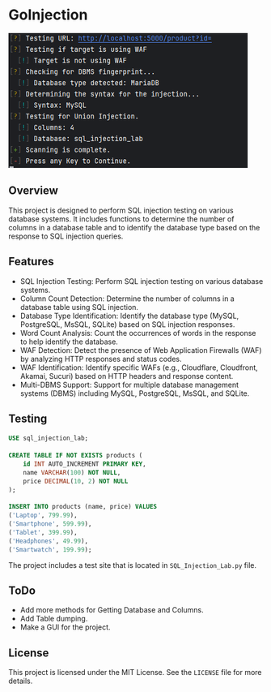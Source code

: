 # GoInjection
![img.png](img.png)

## Overview
This project is designed to perform SQL injection testing on various database systems. It includes functions to determine the number of columns in a database table and to identify the database type based on the response to SQL injection queries.

## Features
- SQL Injection Testing: Perform SQL injection testing on various database systems.
- Column Count Detection: Determine the number of columns in a database table using SQL injection.
- Database Type Identification: Identify the database type (MySQL, PostgreSQL, MsSQL, SQLite) based on SQL injection responses.
- Word Count Analysis: Count the occurrences of words in the response to help identify the database.
- WAF Detection: Detect the presence of Web Application Firewalls (WAF) by analyzing HTTP responses and status codes.
- WAF Identification: Identify specific WAFs (e.g., Cloudflare, Cloudfront, Akamai, Sucuri) based on HTTP headers and response content.
- Multi-DBMS Support: Support for multiple database management systems (DBMS) including MySQL, PostgreSQL, MsSQL, and SQLite.

## Testing
```sql
USE sql_injection_lab;

CREATE TABLE IF NOT EXISTS products (
    id INT AUTO_INCREMENT PRIMARY KEY,
    name VARCHAR(100) NOT NULL,
    price DECIMAL(10, 2) NOT NULL
);

INSERT INTO products (name, price) VALUES
('Laptop', 799.99),
('Smartphone', 599.99),
('Tablet', 399.99),
('Headphones', 49.99),
('Smartwatch', 199.99);
```
The project includes a test site that is located in `SQL_Injection_Lab.py` file.

## ToDo
- Add more methods for Getting Database and Columns.
- Add Table dumping.
- Make a GUI for the project.

## License
This project is licensed under the MIT License. See the `LICENSE` file for more details.
